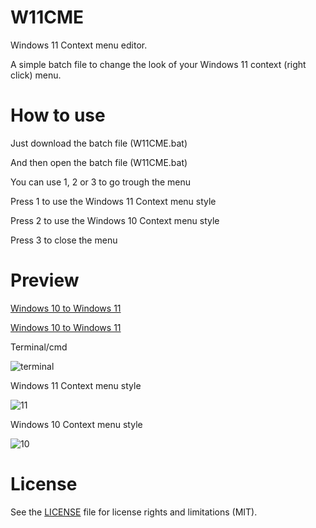 # W11CME
Windows 11 Context menu editor.

A simple batch file to change the look of your Windows 11 context (right click) menu.

# How to use

Just download the batch file (W11CME.bat)

And then open the batch file (W11CME.bat)

You can use 1, 2 or 3 to go trough the menu

Press 1 to use the Windows 11 Context menu style

Press 2 to use the Windows 10 Context menu style

Press 3 to close the menu

# Preview

[Windows 10 to Windows 11](https://youtu.be/NNftV_7xvNA)


[Windows 10 to Windows 11](https://youtu.be/qA3wvVBMXvQ)

Terminal/cmd

![terminal](https://github.com/mommyune/W11CME/assets/99808967/92d0011f-447d-4461-889d-a5b53273cb3a)

Windows 11 Context menu style

![11](https://github.com/mommyune/W11CME/assets/99808967/24fd4e6f-48cf-4593-8ff9-f0d3557263df)

Windows 10 Context menu style

![10](https://github.com/mommyune/W11CME/assets/99808967/1d068dbb-c2b2-4598-b2bb-14c8fbe1bbc4)

# License

See the [LICENSE](LICENSE) file for license rights and limitations (MIT).
